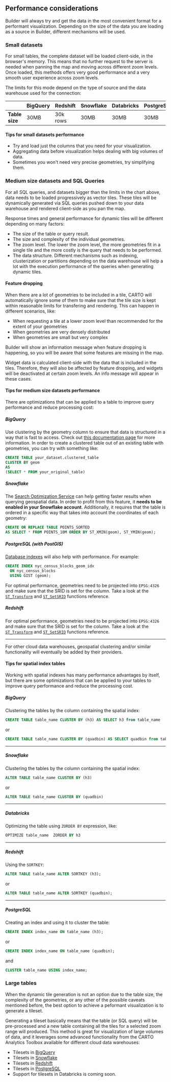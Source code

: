 ## Performance considerations

Builder will always try and get the data in the most convenient format for a performant visualization. Depending on the size of the data you are loading as a source in Builder, different mechanisms will be used.

### Small datasets

For small tables, the complete dataset will be loaded client-side, in the browser's memory. This means that no further request to the server is needed when panning the map and moving across different zoom levels. Once loaded, this methods offers very good performance and a very smooth user experience across zoom levels. 

The limits for this mode depend on the type of source and the data warehouse used for the connection: 

|   |**BigQuery**|**Redshift**|**Snowflake**|**Databricks**|**PostgreSQL**|
|---|---|---|---|---|---|
|**Table size**|30MB|30k rows|30MB|30MB|30MB|

#### Tips for small datasets performance

* Try and load just the columns that you need for your visualization.
* Aggregating data before visualization helps dealing with big volumes of data.
* Sometimes you won't need very precise geometries, try simplifying them.

### Medium size datasets and SQL Queries

For all SQL queries, and datasets bigger than the limits in the chart above, data needs to be loaded progressively as vector tiles. These tiles will be dynamically generated via SQL queries pushed down to your data warehouse and rendered client-side as you pan the map.

Response times and general performance for dynamic tiles will be different depending on many factors: 
* The size of the table or query result.
* The size and complexity of the individual geometries.
* The zoom level. The lower the zoom level, the more geometries fit in a single tile and the more costly is the query that needs to be performed.
* The data structure. Different mechanisms such as indexing, clusterization or partitions depending on the data warehouse will help a lot with the execution performance of the queries when generating dynamic tiles. 

#### Feature dropping

When there are a lot of geometries to be included in a tile, CARTO will automatically ignore some of them to make sure that the tile size is kept within reasonable limits for transfering and rendering. This can happen in different scenarios, like: 

* When requesting a tile at a lower zoom level than recommended for the extent of your geometries
* When geometries are very densely distributed
* When geometries are small but very complex

Builder will show an information message when feature dropping is happening, so you will be aware that some features are missing in the map. 

Widget data is calculated client-side with the data that is included in the tiles. Therefore, they will also be affected by feature dropping, and widgets will be deactivated at certain zoom levels. An info message will appear in these cases. 

#### Tips for medium size datasets performance

There are optimizations that can be applied to a table to improve query performance and reduce processing cost:

##### BigQuery
Use clustering by the geometry column to ensure that data is structured in a way that is fast to access. Check out [this documentation page](https://cloud.google.com/bigquery/docs/clustered-tables) for more information. 
In order to create a clustered table out of an existing table with geometries, you can try with something like: 
```sql
CREATE TABLE your_dataset.clustered_table
CLUSTER BY geom
AS 
(SELECT * FROM your_original_table)
```

##### Snowflake
The [Search Optimization Service](https://docs.snowflake.com/en/user-guide/search-optimization-service.html#) can help getting faster results when querying geospatial data. In order to profit from this feature, it **needs to be enabled in your Snowflake account**. Additionally, it requires that the table is ordered in a specific way that takes into account the coordinates of each geometry:

```sql
CREATE OR REPLACE TABLE POINTS_SORTED
AS SELECT * FROM POINTS_10M ORDER BY ST_XMIN(geom), ST_YMIN(geom);
```

##### PostgreSQL (with PostGIS) 
[Database indexes](http://postgis.net/workshops/postgis-intro/indexing.html) will also help with performance. For example: 

```sql
CREATE INDEX nyc_census_blocks_geom_idx
  ON nyc_census_blocks
  USING GIST (geom);
```
For optimal performance, geometries need to be projected into `EPSG:4326` and make sure that the SRID is set for the column. Take a look at the [`ST_Transform`](https://postgis.net/docs/ST_Transform.html) and [`ST_SetSRID`](https://postgis.net/docs/ST_SetSRID.html) functions reference.

##### Redshift

For optimal performance, geometries need to be projected into `EPSG:4326` and make sure that the SRID is set for the column. Take a look at the [`ST_Transform`](https://docs.aws.amazon.com/redshift/latest/dg/ST_Transform-function.html) and [`ST_SetSRID`](https://docs.aws.amazon.com/redshift/latest/dg/ST_SetSRID-function.html) functions reference.

--- 
For other cloud data warehouses, geospatial clustering and/or similar functionality will eventually be added by their providers.

#### Tips for spatial index tables

Working with spatial indexes has many performance advantages by itself, but there are some optimizations that can be applied to your tables to improve query performance and reduce the processing cost. 

##### BigQuery
Clustering the tables by the column containing the spatial index: 
```sql
CREATE TABLE table_name CLUSTER BY (h3) AS SELECT h3 from table_name
```
or 
```sql
CREATE TABLE table_name CLUSTER BY (quadbin) AS SELECT quadbin from table_name
```
---
##### Snowflake
Clustering the tables by the column containing the spatial index: 
```sql
ALTER TABLE table_name CLUSTER BY (h3)
```
or 
```sql
ALTER TABLE table_name CLUSTER BY (quadbin)
```
---
##### Databricks
Optimizing the table using `ZORDER BY` expression, like:
```sql
OPTIMIZE table_name  ZORDER BY h3
```
---
##### Redshift
Using the `SORTKEY`:
```sql
ALTER TABLE table_name ALTER SORTKEY (h3);
```
or
```sql
ALTER TABLE table_name ALTER SORTKEY (quadbin);
```
---
##### PostgreSQL 
Creating an index and using it to cluster the table:
```sql
CREATE INDEX index_name ON table_name (h3);
```
or 
```sql
CREATE INDEX index_name ON table_name (quadbin);
```
and 
```sql
CLUSTER table_name USING index_name;
```

### Large tables

When the dynamic tile generation is not an option due to the table size, the complexity of the geometries, or any other of the possible caveats mentioned before, the best option to achieve a peformant visualization is to generate a tileset. 

Generating a tileset basically means that the table (or SQL query) will be pre-processed and a new table containing all the tiles for a selected zoom range will produced. This method is great for visualization of large volumes of data, and it leverages some advanced functionality from the CARTO Analytics Toolbox available for different cloud data warehouses: 

* Tilesets in [BigQuery](https://docs.carto.com/analytics-toolbox-bigquery/overview/tilesets/)
* Tilesets in [Snowflake](https://docs.carto.com/analytics-toolbox-snowflake/overview/tilesets/)
* Tilesets in [Redshift](https://docs.carto.com/analytics-toolbox-redshift/overview/tilesets/)
* Tilesets in [PostgreSQL](https://docs.carto.com/analytics-toolbox-postgres/overview/tilesets/)
* Support for tilesets in Databricks is coming soon.


